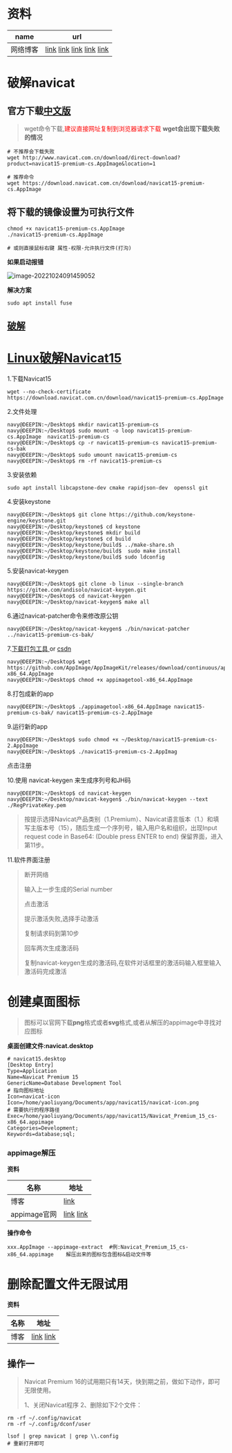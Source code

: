 # 	资料

| name     | url                                                          |
| -------- | ------------------------------------------------------------ |
| 网络博客 | [link](https://www.cnblogs.com/navysummer/p/16263742.html) [link](https://blog.fengzi.info/?p=288) [link](https://www.cnblogs.com/librarookie/p/15109941.html) [link](https://blog.csdn.net/weixin_42489341/article/details/87095114) [link](https://www.bugquit.com/720.html) |

# 破解navicat

##  官方下载[中文版](http://www.navicat.com.cn/download/navicat-premium)

> wget命令下载,<font color='red'>建议直接网址复制到浏览器请求下载</font> **wget会出现下载失败的情况**

```shell
# 不推荐会下载失败
wget http://www.navicat.com.cn/download/direct-download?product=navicat15-premium-cs.AppImage&location=1

# 推荐命令
wget https://download.navicat.com.cn/download/navicat15-premium-cs.AppImage
```

## 将下载的镜像设置为可执行文件

```shell
chmod +x navicat15-premium-cs.AppImage
./navicat15-premium-cs.AppImage

# 或则直接鼠标右键 属性-权限-允许执行文件(打沟)
```

**如果启动报错**

![image-20221024091459052](https://yaoliuyang-blog-images.oss-cn-beijing.aliyuncs.com/blogImages/image-20221024091459052.png)

**解决方案**

```shell
sudo apt install fuse
```

## [破解](https://www.cnblogs.com/navysummer/p/16263742.html)

# [Linux破解Navicat15](https://www.cnblogs.com/navysummer/p/16263742.html)

1.下载Navicat15

```shell
wget --no-check-certificate https://download.navicat.com.cn/download/navicat15-premium-cs.AppImage
```

2.文件处理

```shell
navy@DEEPIN:~/Desktop$ mkdir navicat15-premium-cs
navy@DEEPIN:~/Desktop$ sudo mount -o loop navicat15-premium-cs.AppImage  navicat15-premium-cs
navy@DEEPIN:~/Desktop$ cp -r navicat15-premium-cs navicat15-premium-cs-bak
navy@DEEPIN:~/Desktop$ sudo umount navicat15-premium-cs
navy@DEEPIN:~/Desktop$ rm -rf navicat15-premium-cs
```

3.安装依赖

```shell
sudo apt install libcapstone-dev cmake rapidjson-dev  openssl git
```

4.安装keystone

```shell
navy@DEEPIN:~/Desktop$ git clone https://github.com/keystone-engine/keystone.git
navy@DEEPIN:~/Desktop/keystone$ cd keystone
navy@DEEPIN:~/Desktop/keystone$ mkdir build
navy@DEEPIN:~/Desktop/keystone$ cd build
navy@DEEPIN:~/Desktop/keystone/build$ ../make-share.sh
navy@DEEPIN:~/Desktop/keystone/build$  sudo make install
navy@DEEPIN:~/Desktop/keystone/build$ sudo ldconfig
```

5.安装navicat-keygen

```shell
navy@DEEPIN:~/Desktop$ git clone -b linux --single-branch https://gitee.com/andisolo/navicat-keygen.git
navy@DEEPIN:~/Desktop$ cd navicat-keygen
navy@DEEPIN:~/Desktop/navicat-keygen$ make all
```

6.通过navicat-patcher命令来修改原公钥

```shell
navy@DEEPIN:~/Desktop/navicat-keygen$ ./bin/navicat-patcher ../navicat15-premium-cs-bak/
```

7.[下载打包工具 ](https://yaoliuyang.lanzoul.com/ikINo0katjhg)   or [csdn](https://download.csdn.net/download/leoeitail/11257965)

```shell
navy@DEEPIN:~/Desktop$ wget https://github.com/AppImage/AppImageKit/releases/download/continuous/appimagetool-x86_64.AppImage
navy@DEEPIN:~/Desktop$ chmod +x appimagetool-x86_64.AppImage
```

8.打包成新的app

```shell
navy@DEEPIN:~/Desktop$ ./appimagetool-x86_64.AppImage navicat15-premium-cs-bak/ navicat15-premium-cs-2.AppImage
```

9.运行新的app

```shell
navy@DEEPIN:~/Desktop$ sudo chmod +x ~/Desktop/navicat15-premium-cs-2.AppImage
navy@DEEPIN:~/Desktop$ ./navicat15-premium-cs-2.AppImag
```

点击注册

10.使用 navicat-keygen 来生成序列号和JH码

```shell
navy@DEEPIN:~/Desktop$ cd navicat-keygen
navy@DEEPIN:~/Desktop/navicat-keygen$ ./bin/navicat-keygen --text ./RegPrivateKey.pem
```

>  按提示选择Navicat产品类别（1.Premium）、Navicat语言版本（1.）和填写主版本号（15），随后生成一个序列号，输入用户名和组织，出现Input request code in Base64: (Double press ENTER to end)
> 保留界面，进入第11步。

11.软件界面注册

> 断开网络
>
> 输入上一步生成的Serial number
>
> 点击激活
>
> 提示激活失败,选择手动激活
>
> 复制请求码到第10步
>
> 回车两次生成激活码
>
> 复制navicat-keygen生成的激活码,在软件对话框里的激活码输入框里输入激活码完成激活

 





# 创建桌面图标

>图标可以官网下载**png**格式或者**svg**格式,或者从解压的appimage中寻找对应图标

**桌面创建文件:navicat.desktop**

```shell
# navicat15.desktop
[Desktop Entry]
Type=Application
Name=Navicat Premium 15
GenericName=Database Development Tool
# 指向图标地址
Icon=navicat-icon   
Icon=/home/yaoliuyang/Documents/app/navicat15/navicat-icon.png
# 需要执行的程序路径
Exec=/home/yaoliuyang/Documents/app/navicat15/Navicat_Premium_15_cs-x86_64.appimage
Categories=Development;
Keywords=database;sql;
```

### appimage解压

**资料**

| 名称         | 地址                                                         |
| ------------ | ------------------------------------------------------------ |
| 博客         | [link](https://www.zyku.net/linux/4152.html)                 |
| appimage官网 | [link](https://appimage.org/)  [link](https://www.bilibili.com/read/cv18046728/) |

**操作命令**

```shell
xxx.AppImage --appimage-extract  #例:Navicat_Premium_15_cs-x86_64.appimage    解压出来的图标包含图标&启动文件等
```



#  删除配置文件无限试用

**资料**

| 名称 | 地址                                                         |
| ---- | ------------------------------------------------------------ |
| 博客 | [link](https://www.xmmup.com/linuxubuntuxianavicat-premium-16dewuxianshiyong.html) [link](https://www.cnblogs.com/phpper/p/16668671.html) |

##  操作一

> Navicat Premium 16的试用期只有14天，快到期之前，做如下动作，即可无限使用。
>
> 1、关闭Navicat程序
> 2、删除如下2个文件：

```shell
rm -rf ~/.config/navicat    
rm -rf ~/.config/dconf/user
 
lsof | grep navicat | grep \\.config
# 重新打开即可
```

